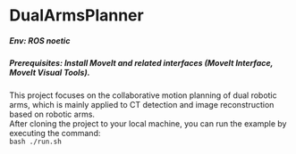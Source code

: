 # DualArmsPlanner
##### Env: ROS noetic  
##### Prerequisites: Install MoveIt and related interfaces (MoveIt Interface, MoveIt Visual Tools).
This project focuses on the collaborative motion planning of dual robotic arms, which is mainly applied to CT detection and image reconstruction based on robotic arms.  
After cloning the project to your local machine, you can run the example by executing the command:   
 ``` bash ./run.sh ```
